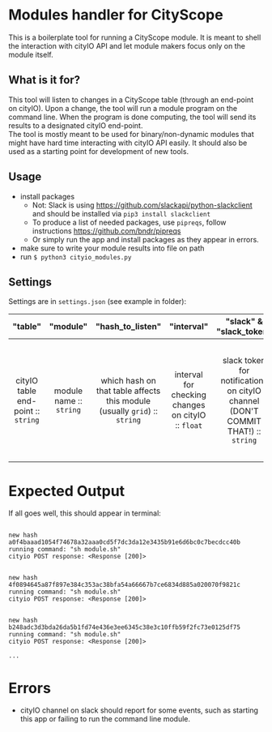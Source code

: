 # Modules handler for CityScope

This is a boilerplate tool for running a CityScope module. It is meant to shell the interaction with cityIO API and let module makers focus only on the module itself.

## What is it for?

This tool will listen to changes in a CityScope table (through an end-point on cityIO). Upon a change, the tool will run a module program on the command line. When the program is done computing, the tool will send its results to a designated cityIO end-point.\
The tool is mostly meant to be used for binary/non-dynamic modules that might have hard time interacting with cityIO API easily. It should also be used as a starting point for development of new tools.

## Usage

- install packages
  - Not: Slack is using https://github.com/slackapi/python-slackclient and should be installed via `pip3 install slackclient`
  - To produce a list of needed packages, use `pipreqs`, follow instructions https://github.com/bndr/pipreqs
  - Or simply run the app and install packages as they appear in errors.
- make sure to write your module results into file on path
- run `$ python3 cityio_modules.py`

## Settings

Settings are in `settings.json` (see example in folder):

|            **"table"**             |      **"module"**       |                           **"hash_to_listen"**                            |                   **"interval"**                   |                           **"slack" & "slack_token"**                            |       **"base_url"**        |                      **"post_suffix"**                       |              **"get_suffix"**              |               **"module_command"**               |                **"results_json"**                |                                                                                                 **"hidden_table" & "hidden_table_header"**                                                                                                 |
| :--------------------------------: | :---------------------: | :-----------------------------------------------------------------------: | :------------------------------------------------: | :------------------------------------------------------------------------------: | :-------------------------: | :----------------------------------------------------------: | :----------------------------------------: | :----------------------------------------------: | :----------------------------------------------: | :----------------------------------------------------------------------------------------------------------------------------------------------------------------------------------------------------------------------------------------: |
| cityIO table end-point :: `string` | module name :: `string` | which hash on that table affects this module (usually `grid`) :: `string` | interval for checking changes on cityIO :: `float` | slack token for notifications on cityIO channel (DON'T COMMIT THAT!) :: `string` | cityIO base URL :: `string` | cityIO POST suffix, probably `/api/table/update` :: `string` | cityIO GET suffix `/api/table` :: `string` | command that runs module in terminal :: `string` | file name to look for module results :: `string` | a cityIO token for hidden CityScope tables. Get this token from a cityIO admin if you're to develop a CityScope module that need access to a hidden table. format: "Authorization": "Bearer CITYIO-TOKEN-HERE-NEVER-COMMIT-IT" :: `object` |

# Expected Output

If all goes well, this should appear in terminal:

```

new hash a0f4baaad1054f74678a32aaa0cd5f7dc3da12e3435b91e6d6bc0c7becdcc40b
running command: "sh module.sh"
cityio POST response: <Response [200]>


new hash 4f0894645a87f897e384c353ac38bfa54a66667b7ce6834d885a020070f9821c
running command: "sh module.sh"
cityio POST response: <Response [200]>


new hash b248adc3d3bda26da5b1fd74e436e3ee6345c38e3c10ffb59f2fc73e0125df75
running command: "sh module.sh"
cityio POST response: <Response [200]>

...
```

# Errors

- cityIO channel on slack should report for some events, such as starting this app or failing to run the command line module.
